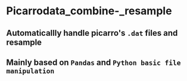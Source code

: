 # Picarrodata_combine-_resample

## Automaticallly handle picarro's `.dat` files  and resample
## Mainly based on `Pandas` and `Python basic file manipulation`
